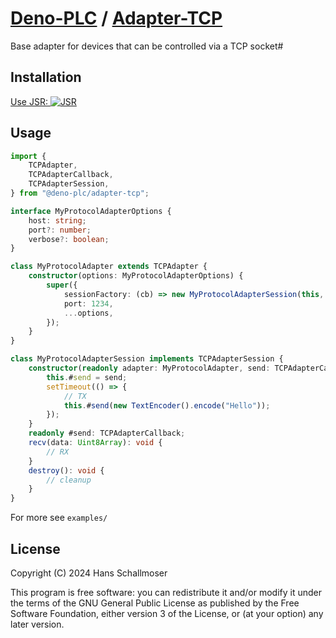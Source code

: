 # [Deno-PLC](https://github.com/deno-plc) / [Adapter-TCP](https://jsr.io/@deno-plc/adapter-tcp)

Base adapter for devices that can be controlled via a TCP socket#

## Installation

[Use JSR: ![JSR](https://jsr.io/badges/@deno-plc/adapter-tcp)](https://jsr.io/@deno-plc/adapter-tcp)

## Usage

```ts
import {
    TCPAdapter,
    TCPAdapterCallback,
    TCPAdapterSession,
} from "@deno-plc/adapter-tcp";

interface MyProtocolAdapterOptions {
    host: string;
    port?: number;
    verbose?: boolean;
}

class MyProtocolAdapter extends TCPAdapter {
    constructor(options: MyProtocolAdapterOptions) {
        super({
            sessionFactory: (cb) => new MyProtocolAdapterSession(this, cb),
            port: 1234,
            ...options,
        });
    }
}

class MyProtocolAdapterSession implements TCPAdapterSession {
    constructor(readonly adapter: MyProtocolAdapter, send: TCPAdapterCallback) {
        this.#send = send;
        setTimeout(() => {
            // TX
            this.#send(new TextEncoder().encode("Hello"));
        });
    }
    readonly #send: TCPAdapterCallback;
    recv(data: Uint8Array): void {
        // RX
    }
    destroy(): void {
        // cleanup
    }
}
```

For more see `examples/`

## License

Copyright (C) 2024 Hans Schallmoser

This program is free software: you can redistribute it and/or modify it under
the terms of the GNU General Public License as published by the Free Software
Foundation, either version 3 of the License, or (at your option) any later
version.
